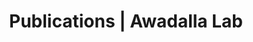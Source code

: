 ---
title: Publications | Awadalla Lab
permalink: /publications/
published: false
isPublic_b: true

publicationType_txt: journal
title_txt: "Clinical, Genetic, and Urinary Factors Associated with Uromodulin Excretion."
pmid_tl: 26683887
publishDate_tdt: "2016-01-07T07:23:33.000Z"
journalTitle_txt: "Clinical journal of the American Society of Nephrology : CJASN"
volume_tl: 11
issue_tl: 1
doi_txt: "10.2215/CJN.04770415"
authors_list: 
  - author_txt: "Troyanov S"
  - author_txt: "Delmas-Frenette C"
  - author_txt: "Bollée G"
  - author_txt: "Youhanna S"
  - author_txt: "Bruat V"
  - author_txt: "Awadalla P"
  - author_txt: "Devuyst O"
  - author_txt: "Madore F"
---
